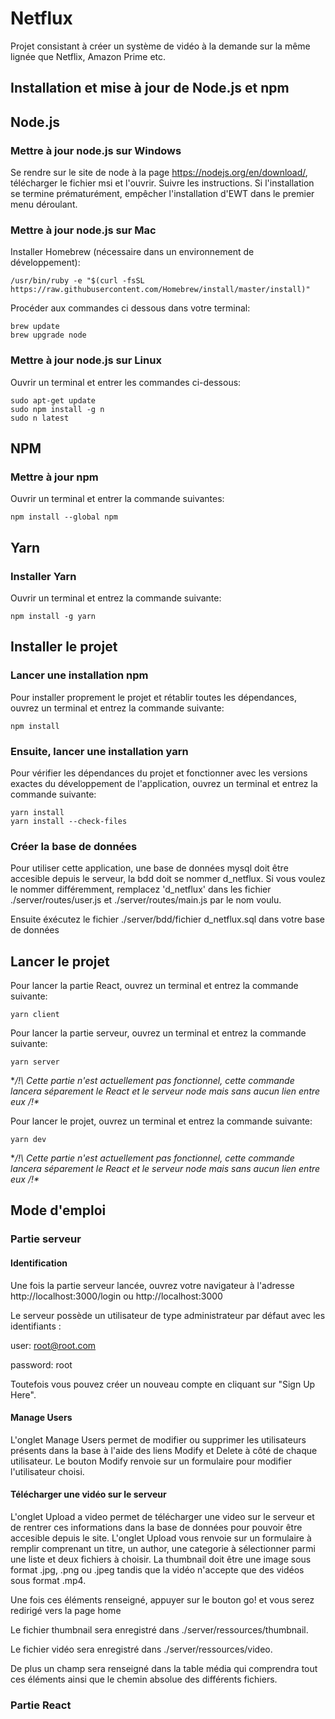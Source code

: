 # Netflux
Projet consistant à créer un système de vidéo à la demande sur la même lignée que Netflix, Amazon Prime etc.


## Installation et mise à jour de Node.js et npm

## Node.js

### Mettre à jour node.js sur Windows
Se rendre sur le site de node à la page https://nodejs.org/en/download/, télécharger le fichier msi et l'ouvrir.
Suivre les instructions.
Si l'installation se termine prématurément, empêcher l'installation d'EWT dans le premier menu déroulant.

### Mettre à jour node.js sur Mac
Installer Homebrew (nécessaire dans un environnement de développement):
```
/usr/bin/ruby -e "$(curl -fsSL https://raw.githubusercontent.com/Homebrew/install/master/install)"
```

Procéder aux commandes ci dessous dans votre terminal:
```
brew update
brew upgrade node
```

### Mettre à jour node.js sur Linux
Ouvrir un terminal et entrer les commandes ci-dessous:
```
sudo apt-get update
sudo npm install -g n
sudo n latest
```

## NPM

### Mettre à jour npm
Ouvrir un terminal et entrer la commande suivantes:
```
npm install --global npm
```

## Yarn

### Installer Yarn
Ouvrir un terminal et entrez la commande suivante:
```
npm install -g yarn
```



## Installer le projet

### Lancer une installation npm
Pour installer proprement le projet et rétablir toutes les dépendances, ouvrez un terminal et entrez la commande suivante:
```
npm install
```

### Ensuite, lancer une installation yarn
Pour vérifier les dépendances du projet et fonctionner avec les versions exactes du développement de l'application, ouvrez un terminal et entrez la commande suivante:
```
yarn install
yarn install --check-files
```

### Créer la base de données
Pour utiliser cette application, une base de données mysql doit être accesible depuis le serveur, la bdd doit se nommer d_netflux. Si vous voulez le nommer différemment, remplacez 'd_netflux' dans les fichier ./server/routes/user.js et ./server/routes/main.js par le nom voulu.

Ensuite éxécutez le fichier ./server/bdd/fichier d_netflux.sql dans votre base de données

## Lancer le projet
Pour lancer la partie React, ouvrez un terminal et entrez la commande suivante:

```
yarn client
```

Pour lancer la partie serveur, ouvrez un terminal et entrez la commande suivante:

```
yarn server
```

**/!\ Cette partie n'est actuellement pas fonctionnel, cette commande lancera séparement le React et le serveur node mais sans aucun lien entre eux /!\**

Pour lancer le projet, ouvrez un terminal et entrez la commande suivante:

```
yarn dev
```

**/!\ Cette partie n'est actuellement pas fonctionnel, cette commande lancera séparement le React et le serveur node mais sans aucun lien entre eux /!\**

## Mode d'emploi

### Partie serveur

#### Identification
Une fois la partie serveur lancée, ouvrez votre navigateur à l'adresse http://localhost:3000/login ou http://localhost:3000

Le serveur possède un utilisateur de type administrateur par défaut avec les identifiants : 

user: root@root.com

password: root

Toutefois vous pouvez créer un nouveau compte en cliquant sur "Sign Up Here".

#### Manage Users
L'onglet Manage Users permet de modifier ou supprimer les utilisateurs présents dans la base à l'aide des liens Modify et Delete à côté de chaque utilisateur.
Le bouton Modify renvoie sur un formulaire pour modifier l'utilisateur choisi.

#### Télécharger une vidéo sur le serveur
L'onglet Upload a video permet de télécharger une video sur le serveur et de rentrer ces informations dans la base de données pour pouvoir être accesible depuis le site.
L'onglet Upload vous renvoie sur un formulaire à remplir comprenant un titre, un author, une categorie à sélectionner parmi une liste et deux fichiers à choisir. La thumbnail doit être une image sous format .jpg, .png ou .jpeg tandis que la vidéo n'accepte que des vidéos sous format .mp4.

Une fois ces éléments renseigné, appuyer sur le bouton go! et vous serez redirigé vers la page home

Le fichier thumbnail sera enregistré dans ./server/ressources/thumbnail.

Le fichier vidéo sera enregistré dans ./server/ressources/video.

De plus un champ sera renseigné dans la table média qui comprendra tout ces éléments ainsi que le chemin absolue des différents fichiers.

### Partie React